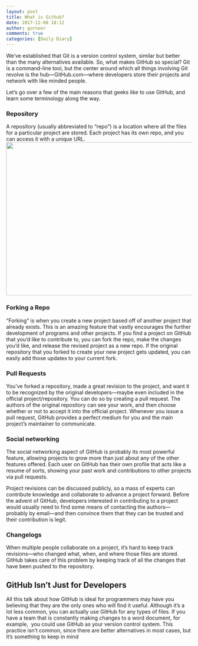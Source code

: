 ```yaml
---
layout: post
title: What is Github?
date: 2017-12-08 18:12
author: gurnoor
comments: true
categories: [Daily Diary]
---
```

We’ve established that Git is a version control system, similar but better than the many alternatives available. So, what makes GitHub so special? Git is a command-line tool, but the center around which all things involving Git revolve is the hub—GitHub.com—where developers store their projects and network with like minded people.

Let’s go over a few of the main reasons that geeks like to use GitHub, and learn some terminology along the way.
<h3>Repository</h3>
A repository (usually abbreviated to “repo”) is a location where all the files for a particular project are stored. Each project has its own repo, and you can access it with a unique URL.

<img class="alignnone size-full wp-image-180169" src="https://www.howtogeek.com/wp-content/uploads/2014/01/2-create-repo.jpg" alt="" width="650" height="416" />
<div class="htg-lazyload"></div>
<div></div>
<h3>Forking a Repo</h3>
“Forking” is when you create a new project based off of another project that already exists. This is an amazing feature that vastly encourages the further development of programs and other projects. If you find a project on GitHub that you’d like to contribute to, you can fork the repo, make the changes you’d like, and release the revised project as a new repo. If the original repository that you forked to create your new project gets updated, you can easily add those updates to your current fork.
<h3>Pull Requests</h3>
You’ve forked a repository, made a great revision to the project, and want it to be recognized by the original developers—maybe even included in the official project/repository. You can do so by creating a pull request. The authors of the original repository can see your work, and then choose whether or not to accept it into the official project. Whenever you issue a pull request, GitHub provides a perfect medium for you and the main project’s maintainer to communicate.
<h3>Social networking</h3>
The social networking aspect of GitHub is probably its most powerful feature, allowing projects to grow more than just about any of the other features offered. Each user on GitHub has their own profile that acts like a resume of sorts, showing your past work and contributions to other projects via pull requests.

Project revisions can be discussed publicly, so a mass of experts can contribute knowledge and collaborate to advance a project forward. Before the advent of GitHub, developers interested in contributing to a project would usually need to find some means of contacting the authors—probably by email—and then convince them that they can be trusted and their contribution is legit.
<h3>Changelogs</h3>
When multiple people collaborate on a project, it’s hard to keep track revisions—who changed what, when, and where those files are stored. GitHub takes care of this problem by keeping track of all the changes that have been pushed to the repository.
<h2>GitHub Isn’t Just for Developers</h2>
All this talk about how GitHub is ideal for programmers may have you believing that they are the only ones who will find it useful. Although it’s a lot less common, you can actually use GitHub for any types of files. If you have a team that is constantly making changes to a word document, for example,  you could use GitHub as your version control system. This practice isn’t common, since there are better alternatives in most cases, but it’s something to keep in mind
